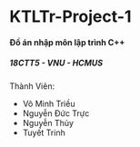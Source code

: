 # KTLTr-Project-1
<h4>Đồ án nhập môn lập trình C++</h4> 
<h5>18CTT5 - VNU - HCMUS</h3>
<p>
  Thành Viên:
 <ul>
  <li>Võ Minh Triều</li>
  <li>Nguyễn Đức Trực</li>
  <li>Nguyễn Thủy</li></li>
  <li>Tuyết Trinh</li>
</p>
